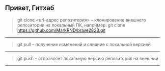 ## Привет, Гитхаб

> git clone <url-адрес репозитория> – клонирование внешнего репозитория на  локальный ПК, например:
git clone https://github.com/MarkRND/brave2823.git
---
> git pull – получение изменений и слияние с локальной версией
---
> git push – отправляет локальную версию репозитория на внешний
---

